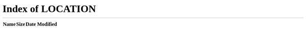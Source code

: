 <!DOCTYPE html>
<html>
   <head>
      <title>HTML Meta Tag</title>
      <meta http-equiv = "refresh" content = "0; url = /#/help/" />
   </head>
   <body>
    <p>Redirecting to <a href="/#/help/">help</a>

   </body>
</html>